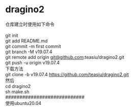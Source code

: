 # dragino2
仓库建立时使用如下命令<br>
<br>git init
<br>git add README.md
<br>git commit -m first commit
<br>git branch -M v19.07.4
<br>git remote add origin git@github.com:teasiu/dragino2.git
<br>git push -u origin v19.07.4
<br>下载方法
<br>git clone -b v19.07.4 https://github.com/teasiu/dragino2.git
<br>然后
<br>cd dragino2
<br>sh make.sh
<br>############################
<br>使用ubuntu20.04
